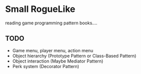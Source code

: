 # Small RogueLike   
reading game programming pattern books....
## TODO
* Game menu, player menu, action menu
* Object hierarchy (Prototype Pattern or Class-Based Pattern)
* Object interaction (Maybe Mediator Pattern)
* Perk system (Decorator Pattern)
